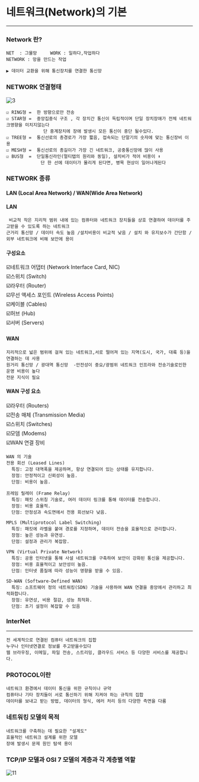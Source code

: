 # 네트워크(Network)의 기본
--------------------

### Network 란?
```
NET  : 그물망     WORK : 일하다,작업하다
NETWORK : 망을 만드는 작업

▶️ 데이터 교환을 위해 통신장치를 연결한 통신망
```

### NETWORK 연결형태
![3](https://github.com/user-attachments/assets/5fea0150-f905-4a1e-8a90-34e8f61134f0)
```
☑️ RING형 =  한 방향으로만 전송
☑️ STAR형 =  중앙집중식 구조 , 각 장치간 통신이 독립적이며 단일 장치장애가 전체 네트워크영향을 미치지않는다
              단 중계장치에 장애 발생시 모든 통신이 중단 될수있다.
☑️ TREE형 =  통신선로의 총경로가 가장 짧음, 접속되는 단말기의 숫자에 맞는 통신장비 이용
☑️ MESH형 =  통신선로의 총길이가 가장 긴 네트워크, 공중통신망에 많이 사용
☑️ BUS형  =  단일통신라인(멀티탭의 원리와 동일), 설치비가 적어 비용이 ⬇️
             단 한 선에 데이터가 몰리게 된다면, 병목 현상이 일어나게된다

```

### NETWORK 종류
#### LAN (Local Area Network)  / WAN(Wide Area Network)
#### LAN
```
 비교적 작은 지리적 범위 내에 있는 컴퓨터와 네트워크 장치들을 상호 연결하여 데이터를 주고받을 수 있도록 하는 네트워크
근거리 통신망 / 데이터 속도 높음 /설치비용이 비교적 낮음 / 설치 와 유지보수가 간단함 / 외부 네트워크에 비해 보안에 용이
```

#### 구성요소

☑️네트워크 어댑터 (Network Interface Card, NIC)<BR>
☑️스위치 (Switch)<BR>
☑️라우터 (Router)<BR>
☑️무선 액세스 포인트 (Wireless Access Points)<BR>
☑️케이블 (Cables)<BR>
☑️허브 (Hub)<BR>
☑️서버 (Servers)<BR>


#### WAN
```
지리적으로 넓은 범위에 걸쳐 있는 네트워크,서로 떨어져 있는 지역(도시, 국가, 대륙 등)을 연결하는 데 사용
원거리 통신망 / 광대역 통신망  -안전성이 중요/광범위 네트워크 인프라와 전송기술로인한 운영 비용이 높다
전문 지식이 필요
```

#### WAN 구성 요소

☑️라우터 (Routers)<BR>
☑️전송 매체 (Transmission Media)<BR>
☑️스위치 (Switches)<BR>
☑️모뎀 (Modems)<BR>
☑️WAN 연결 장비<BR>


```
WAN 의 기술
전용 회선 (Leased Lines)
  특징: 고정 대역폭을 제공하며, 항상 연결되어 있는 상태를 유지합니다.
  장점: 안정적이고 신뢰성이 높음.
  단점: 비용이 높음.

프레임 릴레이 (Frame Relay)
  특징: 패킷 스위칭 기술로, 여러 데이터 링크를 통해 데이터를 전송합니다.
  장점: 비용 효율적.
  단점: 안정성과 속도면에서 전용 회선보다 낮음.

MPLS (Multiprotocol Label Switching)
  특징: 패킷에 라벨을 붙여 경로를 지정하며, 데이터 전송을 효율적으로 관리합니다.
  장점: 높은 성능과 유연성.
  단점: 설정과 관리가 복잡함.

VPN (Virtual Private Network)
  특징: 공용 인터넷을 통해 사설 네트워크를 구축하여 보안이 강화된 통신을 제공합니다.
  장점: 비용 효율적이고 보안성이 높음.
  단점: 인터넷 품질에 따라 성능이 영향을 받을 수 있음.

SD-WAN (Software-Defined WAN)
  특징: 소프트웨어 정의 네트워킹(SDN) 기술을 사용하여 WAN 연결을 중앙에서 관리하고 최적화합니다.
  장점: 유연성, 비용 절감, 성능 최적화.
  단점: 초기 설정이 복잡할 수 있음

```

### InterNet 
---------------------------------------------
```
전 세계적으로 연결된 컴퓨터 네트워크의 집합
누구나 인터넷연결로 정보를 주고받을수있다
웹 브라우징, 이메일, 파일 전송, 스트리밍, 클라우드 서비스 등 다양한 서비스를 제공합니다.

```

### PROTOCOL이란
```
네트워크 환경에서 데이터 통신을 위한 규칙이나 규약
컴퓨터나 기타 장치들이 서로 통신하기 위해 지켜야 하는 규칙의 집합
데이터를 보내고 받는 방법, 데이터의 형식, 에러 처리 등의 다양한 측면을 다룸

```
### 네트워킹 모델의 목적
```
네트워크를 구축하는 데 필요한 "설계도"
효율적인 네트워크 설계를 위한 모델
장애 발생시 문제 원인 탐색 용이
```
### TCP/IP 모델과 OSI 7 모델의 계층과 각 계층별 역할

![11](https://github.com/user-attachments/assets/8919959d-8acc-4043-8316-0da4877d1d8e)




